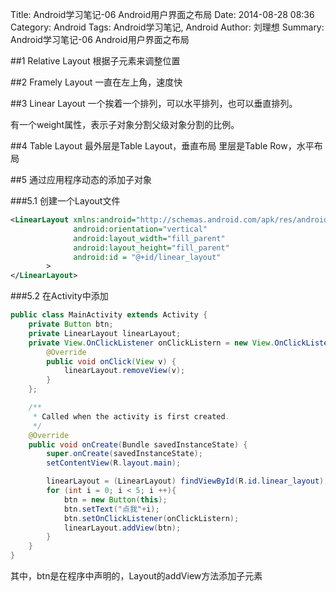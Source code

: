 Title: Android学习笔记-06 Android用户界面之布局
Date: 2014-08-28 08:36
Category: Android
Tags: Android学习笔记, Android
Author: 刘理想
Summary: Android学习笔记-06 Android用户界面之布局

##1 Relative Layout
根据子元素来调整位置

##2 Framely Layout
一直在左上角，速度快

##3 Linear Layout
一个挨着一个排列，可以水平排列，也可以垂直排列。

有一个weight属性，表示子对象分割父级对象分割的比例。

##4 Table Layout
最外层是Table Layout，垂直布局
里层是Table Row，水平布局

##5 通过应用程序动态的添加子对象

###5.1 创建一个Layout文件

```xml
<LinearLayout xmlns:android="http://schemas.android.com/apk/res/android"
              android:orientation="vertical"
              android:layout_width="fill_parent"
              android:layout_height="fill_parent"
              android:id = "@+id/linear_layout"
        >
</LinearLayout>
```

###5.2 在Activity中添加

```java
public class MainActivity extends Activity {
    private Button btn;
    private LinearLayout linearLayout;
    private View.OnClickListener onClickListern = new View.OnClickListener() {
        @Override
        public void onClick(View v) {
            linearLayout.removeView(v);
        }
    };

    /**
     * Called when the activity is first created.
     */
    @Override
    public void onCreate(Bundle savedInstanceState) {
        super.onCreate(savedInstanceState);
        setContentView(R.layout.main);

        linearLayout = (LinearLayout) findViewById(R.id.linear_layout);
        for (int i = 0; i < 5; i ++){
            btn = new Button(this);
            btn.setText("点我"+i);
            btn.setOnClickListener(onClickListern);
            linearLayout.addView(btn);
        }
    }
}
```

其中，btn是在程序中声明的，Layout的addView方法添加子元素

